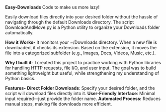 **Easy-Downloads**
Code to make us more lazy!

Easily download files directly into your desired folder without the hassle of navigating through the default Downloads directory.
The script DownloadAndMove.py is a Python utility to organize your Downloads folder automatically.

**How it Works-**
  It monitors your ~/Downloads directory.
  When a new file is downloaded, it checks its extension.
  Based on the extension, it moves the file into a categorized subfolder (e.g., Images, Docs, Videos, Music, etc.).

**Why I built it-**
  I created this project to practice working with Python libraries for handling HTTP requests, file I/O, and user input. The goal was to build something lightweight but useful,   while strengthening my understanding of Python basics.

**Features-**
  **Direct Folder Downloads**: Specify your desired folder, and the script will download files directly into it.
  **User-Friendly Interface**: Minimal input required—just provide the folder name.
  **Automated Process:** Reduces manual steps, making file downloads more efficient.

